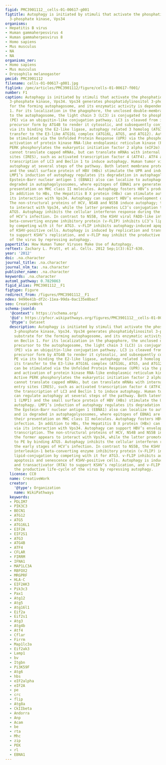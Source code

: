 ```yaml
---
figid: PMC3901112__cells-01-00617-g001
figtitle: Autophagy is initiated by stimuli that activate the phosphatidylinositol
  3-phosphate kinase, Vps34
organisms:
- Hepatitis B virus
- Human gammaherpesvirus 4
- Human gammaherpesvirus 8
- Homo sapiens
- Mus musculus
- NA
- NA
organisms_ner:
- Homo sapiens
- Mus musculus
- Drosophila melanogaster
pmcid: PMC3901112
filename: cells-01-00617-g001.jpg
figlink: /pmc/articles/PMC3901112/figure/cells-01-00617-f001/
number: F1
caption: Autophagy is initiated by stimuli that activate the phosphatidylinositol
  3-phosphate kinase, Vps34. Vps34 generates phosphatidylinositol 3-phosphate, a substrate
  for the forming autophagosome, and its enzymatic activity is dependent on Beclin
  1. For its localization in the phagophore, the unclosed double-membrane precursor
  to the autophagosome, the light chain 3 (LC3) is conjugated to phosphatidylethanolamine
  (PE) via an ubiquitin-like conjugation pathway. LC3 is cleaved from its inactive
  precursor form by ATG4B to render it cytosolic, and subsequently conjugated to PE
  via its binding the E2-like ligase, autophagy related 3 homolog (ATG3), and its
  transfer to the E3-like ATG16L complex (ATG16L, ATG5, and ATG12). Autophagy can
  be stimulated via the Unfolded Protein Response (UPR) via the phosphorylation and
  activation of protein kinase RNA-like endoplasmic reticulum kinase (PERK). Active
  PERK phosphorylates the eukaryotic initiation factor 2 alpha (eIF2α). Phospho-eIF2α
  cannot translate capped mRNAs, but can translate mRNAs with internal ribosome entry
  sites (IRES), such as activated transcription factor 4 (ATF4). ATF4 activates the
  transcription of LC3 and Beclin 1 to induce autophagy. Human tumor viruses can regulate
  autophagy at several steps of the pathway. Both latent membrane protein 1 (LMP1)
  and the small surface protein of HBV (HBs) stimulate the UPR and induce autophagy.
  LMP1’s induction of autophagy regulates its degradation in autophagolysosomes. The
  Epstein-Barr nuclear antigen 1 (EBNA1) also can localize to autophagosomes and is
  degraded in autophagolysosomes, where epitopes of EBNA1 are generated for their
  presentation on MHC class II molecules. Autophagy fosters HBV’s productive infection.
  In addition to HBs, the Hepatitis B X protein (HBx) can stimulate autophagy via
  its interaction with Vps34. Autophagy can support HBV’s envelopment or reverse transcription.
  The non-structural proteins of HCV, NS4B and NS5B induce autophagy; the former appears
  to interact with Vps34, while the latter promotes LC3’s conjugation to PE by binding
  ATG5. Autophagy inhibits the cellular interferon response during the early stages
  of HCV’s infection. In contrast to NS5B, the KSHV viral FADD-like interleukin-1
  beta-converting enzyme inhibitory protein (v-FLIP) inhibits LC3’s lipid-conjugation
  by competing with it for ATG3. v-FLIP inhibits autophagy-induced apoptosis and senescence
  of KSHV-positive cells. Autophagy is induced by replication and transactivator (RTA)
  to support KSHV’s replication, and v-FLIP may inhibit the productive life-cycle
  of the virus by repressing autophagy.
papertitle: How Human Tumor Viruses Make Use of Autophagy.
reftext: Zachary L. Pratt, et al. Cells. 2012 Sep;1(3):617-630.
year: '2012'
doi: .na.character
journal_title: .na.character
journal_nlm_ta: .na.character
publisher_name: .na.character
keywords: .na.character
automl_pathway: 0.7829863
figid_alias: PMC3901112__F1
figtype: Figure
redirect_from: /figures/PMC3901112__F1
ndex: 9490e41b-df2c-11ea-99da-0ac135e8bacf
seo: CreativeWork
schema-jsonld:
  '@context': https://schema.org/
  '@id': https://pfocr.wikipathways.org/figures/PMC3901112__cells-01-00617-g001.html
  '@type': Dataset
  description: Autophagy is initiated by stimuli that activate the phosphatidylinositol
    3-phosphate kinase, Vps34. Vps34 generates phosphatidylinositol 3-phosphate, a
    substrate for the forming autophagosome, and its enzymatic activity is dependent
    on Beclin 1. For its localization in the phagophore, the unclosed double-membrane
    precursor to the autophagosome, the light chain 3 (LC3) is conjugated to phosphatidylethanolamine
    (PE) via an ubiquitin-like conjugation pathway. LC3 is cleaved from its inactive
    precursor form by ATG4B to render it cytosolic, and subsequently conjugated to
    PE via its binding the E2-like ligase, autophagy related 3 homolog (ATG3), and
    its transfer to the E3-like ATG16L complex (ATG16L, ATG5, and ATG12). Autophagy
    can be stimulated via the Unfolded Protein Response (UPR) via the phosphorylation
    and activation of protein kinase RNA-like endoplasmic reticulum kinase (PERK).
    Active PERK phosphorylates the eukaryotic initiation factor 2 alpha (eIF2α). Phospho-eIF2α
    cannot translate capped mRNAs, but can translate mRNAs with internal ribosome
    entry sites (IRES), such as activated transcription factor 4 (ATF4). ATF4 activates
    the transcription of LC3 and Beclin 1 to induce autophagy. Human tumor viruses
    can regulate autophagy at several steps of the pathway. Both latent membrane protein
    1 (LMP1) and the small surface protein of HBV (HBs) stimulate the UPR and induce
    autophagy. LMP1’s induction of autophagy regulates its degradation in autophagolysosomes.
    The Epstein-Barr nuclear antigen 1 (EBNA1) also can localize to autophagosomes
    and is degraded in autophagolysosomes, where epitopes of EBNA1 are generated for
    their presentation on MHC class II molecules. Autophagy fosters HBV’s productive
    infection. In addition to HBs, the Hepatitis B X protein (HBx) can stimulate autophagy
    via its interaction with Vps34. Autophagy can support HBV’s envelopment or reverse
    transcription. The non-structural proteins of HCV, NS4B and NS5B induce autophagy;
    the former appears to interact with Vps34, while the latter promotes LC3’s conjugation
    to PE by binding ATG5. Autophagy inhibits the cellular interferon response during
    the early stages of HCV’s infection. In contrast to NS5B, the KSHV viral FADD-like
    interleukin-1 beta-converting enzyme inhibitory protein (v-FLIP) inhibits LC3’s
    lipid-conjugation by competing with it for ATG3. v-FLIP inhibits autophagy-induced
    apoptosis and senescence of KSHV-positive cells. Autophagy is induced by replication
    and transactivator (RTA) to support KSHV’s replication, and v-FLIP may inhibit
    the productive life-cycle of the virus by repressing autophagy.
  license: CC0
  name: CreativeWork
  creator:
    '@type': Organization
    name: WikiPathways
  keywords:
  - PDLIM7
  - PIK3C3
  - BECN1
  - ATG12
  - ATG5
  - ATG16L1
  - EIF2A
  - EIF2S1
  - ATG3
  - ATG4B
  - ATF4
  - CFLAR
  - FIRRM
  - IFNA1
  - MAP1LC3A
  - RBFOX2
  - MRGPRF
  - HLA-C
  - EIF2AK3
  - Pik3c3
  - Pax1
  - Atg12
  - Atg5
  - Atg16l1
  - Eif2a
  - Eif2s1
  - Atg3
  - Atg4b
  - Atf4
  - Cflar
  - Firrm
  - Map1lc3a
  - Eif2ak3
  - Lamp1
  - bv
  - Itgbn
  - Pi3K59F
  - Atg6
  - hbs
  - eIF2alpha
  - eIF2A
  - pe
  - crc
  - flip
  - Atg8a
  - CkIIbeta
  - Andorra
  - Anp
  - Acam
  - be
  - rta
  - Mhc
  - zip
  - PEK
  - rl
  - EBNA1
---
```

